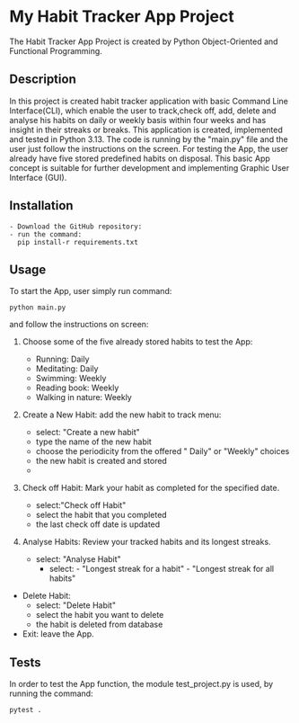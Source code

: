 # My Habit Tracker App Project 

The Habit Tracker App Project is created by Python Object-Oriented and Functional Programming.
## Description

In this project is created habit tracker application with basic Command Line Interface(CLI), which enable the user to
track,check off, add, delete and analyse his habits on daily or weekly basis within four weeks and has insight in their streaks or breaks.
This application is created, implemented and tested in Python 3.13.
The code is running by the "main.py" file and the user just follow the instructions on the screen.
For testing the App, the user already have  five stored predefined habits on disposal.
This basic App concept is suitable for further development  and implementing Graphic User Interface (GUI).

## Installation

```shell
- Download the GitHub repository:     
- run the command: 
  pip install-r requirements.txt
```
## Usage
To start the App, user simply run command: 
```shell
python main.py
```
and follow the instructions on screen:

1.  Choose some of the five already stored habits to test the App: 
    - Running: Daily
    - Meditating: Daily
    - Swimming: Weekly 
    - Reading book: Weekly
    - Walking in nature: Weekly
  
2. Create a New Habit: add the new habit to track menu:
    - select: "Create a new habit"
    - type the name of the new habit
    - choose the periodicity from the offered " Daily" or "Weekly" choices
    - the new habit is created and stored
    - 
3. Check off Habit: Mark your habit as completed for the specified date.
    - select:"Check off Habit"
    - select the habit that you completed
    - the last check off date is updated
   
4. Analyse Habits: Review your tracked habits and its longest streaks.
    - select: "Analyse Habit"
      - select: - "Longest streak for a habit"
                - "Longest streak for all habits"
 - Delete Habit:
   - select: "Delete Habit"
   - select the habit you want to delete
   - the habit is deleted from database
 - Exit: leave the App.
 

## Tests
In order to test the App function, the module test_project.py is used, by running the command:

```shell
pytest .

``` 






